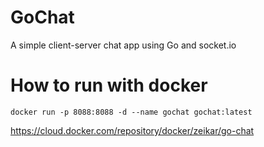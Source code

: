 # GoChat
A simple client-server chat app using Go and socket.io

# How to run with docker
```
docker run -p 8088:8088 -d --name gochat gochat:latest
```

https://cloud.docker.com/repository/docker/zeikar/go-chat

